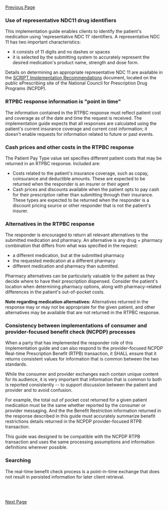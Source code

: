 [Previous Page](Information_content_and_FHIR_resources.html)

### Use of representative NDC11 drug identifiers
This implementation guide enables clients to identify the patient's medication using 'representative NDC 11' identifiers. A representative NDC 11 has two important characteristics:

- it consists of 11 digits and no dashes or spaces
- it is selected by the submitting system to accurately represent the desired medication's product name, strength and dose form.

Details on determining an appropriate representative NDC 11 are available in the [SCRIPT Implementation Recommendations](https://www.ncpdp.org/Resources/ePrescribing) document, located on the public ePrescribing site of the National Council for Prescription Drug Programs (NCPDP). 

### RTPBC response information is "point in time"
The information contained in the RTPBC response must reflect patient cost and coverage as of the date and time the request is received. The implementation guide expects that all responses are calculated using the patient's current insurance coverage and current cost information; it doesn't enable requests for information related to future or past events.

### Cash prices and other costs in the RTPBC response
The Patient Pay Type value set specifies different patient costs that may be returned in an RTPBC response. Included are:

- Costs related to the patient's insurance coverage, such as copay, coinsurance and deductible amounts. These are expected to be returned when the responder is an insurer or their agent
- Cash prices and discounts available when the patient opts to pay cash for their prescription rather than submitting through their insurance. These types are expected to be returned when the responder is a discount pricing source or other responder that is not the patient's insurer.

### Alternatives in the RTPBC response
The responder is encouraged to return all relevant alternatives to the submitted medication and pharmacy. An alternative is any drug + pharmacy combination that differs from what was specified in the request:

- a different medication, but at the submitted pharmacy
-  the requested medication at a different pharmacy
- different medication and pharmacy than submitted.

Pharmacy alternatives can be particularly valuable to the patient as they decide where to have their prescription dispensed. Consider the patient's location when determining pharmacy options, along with pharmacy-related differences in the patient's out-of-pocket costs.

**Note regarding medication alternatives:** Alternatives returned in the response may or may not be appropriate for the given patient, and other alternatives may be available that are not returned in the RTPBC response.

### Consistency between implementations of consumer and provider-focused benefit check (NCPDP) processes
When a party that has implemented the responder role of this implementation guide and can also respond to the provider-focused NCPDP Real-time Prescription Benefit (RTPB) transaction, it SHALL ensure that it returns consistent values for information that is common between the two standards.

While the consumer and provider exchanges each contain unique content for its audience, it is very important that information that is common to both is reported consistently -- to support discussion between the patient and provider and to avoid confusion. 

For example, the total out of pocket cost returned for a given patient medication must be the same whether reported by the consumer or provider messaging. And the the Benefit Restriction information returned in the response described in this guide must accurately summarize benefit restrictions details returned in the NCPDP provider-focused RTPB transaction.

This guide was designed to be compatible with the NCPDP RTPB transaction and uses the same processing assumptions and information definitions wherever possible.

### Searching

The real-time benefit check process is a point-in-time exchange that does not result in persisted information for later client retrieval.

<br><br>

[Next Page](Submission_method.html)